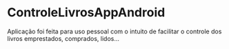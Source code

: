 # ControleLivrosAppAndroid
Aplicação foi feita para uso pessoal com o intuito de facilitar o controle dos livros emprestados, comprados, lidos...
